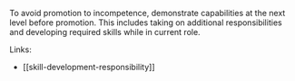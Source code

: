 To avoid promotion to incompetence, demonstrate capabilities at the next level before promotion. This includes taking on additional responsibilities and developing required skills while in current role.

Links: 

- [[skill-development-responsibility]]
